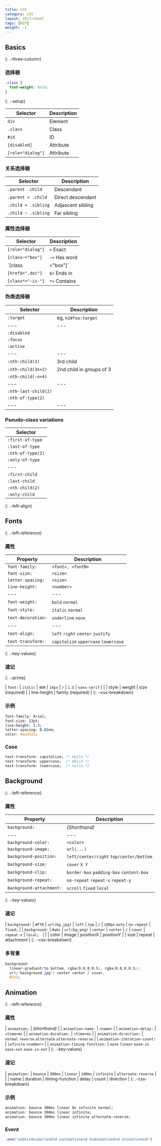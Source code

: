 ```yaml
---
title: CSS
category: CSS
layout: 2017/sheet
tags: [WIP]
weight: -1
---
```


## Basics
{: .-three-column}

### 选择器

```css
.class {
  font-weight: bold;
}
```
{: .-setup}

| Selector | Description |
| --- | --- |
| `div` | Element |
| `.class` | Class |
| `#id` | ID |
| `[disabled]` | Attribute |
| `[role="dialog"]` | Attribute |

### 关系选择器

| Selector | Description |
| --- | --- |
| `.parent .child` | Descendant |
| `.parent > .child` | Direct descendant |
| `.child + .sibling` | Adjascent sibling |
| `.child ~ .sibling` | Far sibling |

### 属性选择器

| Selector | Description |
| --- | --- |
| `[role="dialog"]` | `=` Exact |
| `[class~="box"]` | `~=` Has word |
| `[class|="box"]` | `|=` Exact or prefix (eg, `value-`) |
| `[href$=".doc"]` | `$=` Ends in |
| `[class*="-is-"]` | `*=` Contains |

### 伪类选择器

| Selector | Description |
| --- | --- |
| `:target` | eg, `h2#foo:target` |
| --- | --- |
| `:disabled` | |
| `:focus` | |
| `:active` | |
| --- | --- |
| `:nth-child(3)` | 3rd child |
| `:nth-child(3n+2)` | 2nd child in groups of 3 |
| `:nth-child(-n+4)` | |
| --- | --- |
| `:nth-last-child(2)` | |
| `:nth-of-type(2)` | |
| --- | --- |

### Pseudo-class variations

| Selector |
| --- |
| `:first-of-type` |
| `:last-of-type` |
| `:nth-of-type(2)` |
| `:only-of-type` |
| --- |
| `:first-child` |
| `:last-child` |
| `:nth-child(2)` |
| `:only-child` |
{: .-left-align}

Fonts
-----
{: .-left-reference}

### 属性

| Property | Description |
| --- | --- |
| `font-family:` | `<font>, <fontN>` |
| `font-size:` | `<size>` |
| `letter-spacing:` | `<size>` |
| `line-height:` | `<number>` |
| --- | --- |
| `font-weight:` | `bold` `normal` |
| `font-style:` | `italic` `normal` |
| `text-decoration:` | `underline` `none` |
| --- | --- |
| `text-align:` | `left` `right` `center` `justify` |
| `text-transform:` | `capitalize` `uppercase` `lowercase` |
{: .-key-values}

### 速记
{: .-prime}

| `font:` | `italic` | `400`  | `14px`   | `/` | `1.5`       | `sans-serif` |
|         | style    | weight | size (required) |     | line-height | family (required)  |
{: .-css-breakdown}

### 示例

```css
font-family: Arial;
font-size: 12pt;
line-height: 1.5;
letter-spacing: 0.02em;
color: #aa3322;
```

### Case

```css
text-transform: capitalize; /* Hello */
text-transform: uppercase;  /* HELLO */
text-transform: lowercase;  /* hello */
```

Background
----------
{: .-left-reference}

### 属性

| Property                 | Description                              |
| ---                      | ---                                      |
| `background:`            | _(Shorthand)_                            |
| ---                      | ---                                      |
| `background-color:`      | `<color>`                                |
| `background-image:`      | `url(...)`                               |
| `background-position:`   | `left/center/right` `top/center/bottom`  |
| `background-size:`       | `cover` `X Y`                            |
| `background-clip:`       | `border-box` `padding-box` `content-box` |
| `background-repeat:`     | `no-repeat` `repeat-x` `repeat-y`        |
| `background-attachment:` | `scroll` `fixed` `local`                 |
{: .-key-values}

### 速记

| `background:` | `#ff0` | `url(bg.jpg)` | `left`    | `top`     | `/` | `100px` `auto` | `no-repeat` | `fixed;`   |
| `background:` | `#abc` | `url(bg.png)` | `center`  | `center`  | `/` | `cover`        | `repeat-x`  | `local; `  |
|               | color  | image         | positionX | positionY |     | size           | repeat      | attachment |
{: .-css-breakdown}

### 多背景

```css
background:
  linear-gradient(to bottom, rgba(0,0,0,0.5), rgba(0,0,0,0.5)),
  url('background.jpg') center center / cover,
  #333;
  ```

Animation
---------
{: .-left-reference}

### 属性

| `animation:` | _(shorthand)_ |
| `animation-name:` | `<name>` |
| `animation-delay:` | `<time>ms` |
| `animation-duration:` | `<time>ms` |
| `animation-direction:` | `normal` `reverse` `alternate` `alternate-reverse` |
| `animation-iteration-count:` | `infinite` `<number>` |
| `animation-timing-function:` | `ease` `linear` `ease-in` `ease-out` `ease-in-out` |
{: .-key-values}

### 速记

| `animation:` | `bounce` | `300ms` | `linear` | `100ms` | `infinite` | `alternate-reverse` |
| | name | duration | timing-function | delay | count | direction |
{: .-css-breakdown}

### 示例

```css
animation: bounce 300ms linear 0s infinite normal;
animation: bounce 300ms linear infinite;
animation: bounce 300ms linear infinite alternate-reverse;
```

### Event

```js
.one('webkitAnimationEnd oanimationend msAnimationEnd animationend')
```
